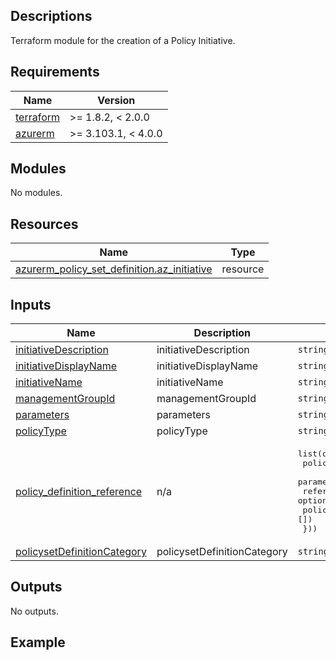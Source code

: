 <!-- BEGIN_TF_DOCS -->
## Descriptions

Terraform module for the creation of a Policy Initiative.

## Requirements

| Name | Version |
|------|---------|
| <a name="requirement_terraform"></a> [terraform](#requirement\_terraform) | >= 1.8.2, < 2.0.0 |
| <a name="requirement_azurerm"></a> [azurerm](#requirement\_azurerm) | >= 3.103.1, < 4.0.0 |

## Modules

No modules.

## Resources

| Name | Type |
|------|------|
| [azurerm_policy_set_definition.az_initiative](https://registry.terraform.io/providers/hashicorp/azurerm/latest/docs/resources/policy_set_definition) | resource |



## Inputs

| Name | Description | Type | Default | Required |
|------|-------------|------|---------|:--------:|
| <a name="input_initiativeDescription"></a> [initiativeDescription](#input\_initiativeDescription) | initiativeDescription | `string` | n/a | yes |
| <a name="input_initiativeDisplayName"></a> [initiativeDisplayName](#input\_initiativeDisplayName) | initiativeDisplayName | `string` | n/a | yes |
| <a name="input_initiativeName"></a> [initiativeName](#input\_initiativeName) | initiativeName | `string` | n/a | yes |
| <a name="input_managementGroupId"></a> [managementGroupId](#input\_managementGroupId) | managementGroupId | `string` | `null` | no |
| <a name="input_parameters"></a> [parameters](#input\_parameters) | parameters | `string` | `null` | no |
| <a name="input_policyType"></a> [policyType](#input\_policyType) | policyType | `string` | n/a | yes |
| <a name="input_policy_definition_reference"></a> [policy\_definition\_reference](#input\_policy\_definition\_reference) | n/a | <pre>list(object({<br>    policy_definition_id = string<br>    parameter_values     = optional(string, null)<br>    reference_id         = optional(string, null)<br>    policy_group_names   = optional(list(string), [])<br>  }))</pre> | n/a | yes |
| <a name="input_policysetDefinitionCategory"></a> [policysetDefinitionCategory](#input\_policysetDefinitionCategory) | policysetDefinitionCategory | `string` | n/a | yes |

## Outputs

No outputs.

## Example
<!-- END_TF_DOCS -->